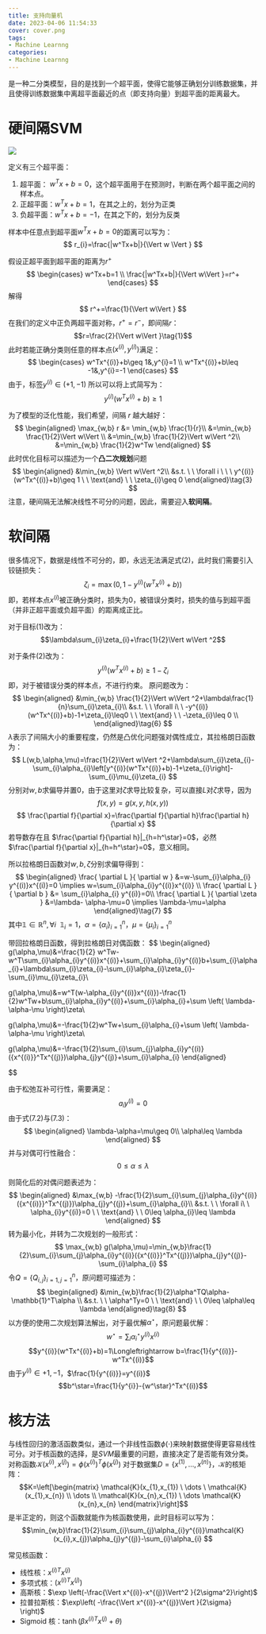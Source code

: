 ```yaml
---
title: 支持向量机
date: 2023-04-06 11:54:33
cover: cover.png
tags:
- Machine Learnng
categories:
- Machine Learnng
---
```

是一种二分类模型，目的是找到一个超平面，使得它能够正确划分训练数据集，并且使得训练数据集中离超平面最近的点（即支持向量）到超平面的距离最大。

# 硬间隔SVM
![](hard-svm.png)

定义有三个超平面：
1. 超平面： $w^Tx+b=0$，这个超平面用于在预测时，判断在两个超平面之间的样本点。
2. 正超平面：$w^Tx+b=1$，在其之上的，划分为正类
3. 负超平面：$w^Tx+b=-1$，在其之下的，划分为反类

样本中任意点到超平面$w^Tx+b=0$的距离可以写为：
$$
r_{i}=\frac{|w^Tx+b|}{\Vert  w \Vert }
$$

假设正超平面到超平面的距离为$r^+$
$$
\begin{cases}
w^Tx+b=1 \\
\frac{|w^Tx+b|}{\Vert w\Vert }=r^+
\end{cases}
$$
解得
$$
r^+=\frac{1}{\Vert w\Vert }
$$
在我们的定义中正负两超平面对称，$r^+=r^-$，即间隔$r$：
$$r=\frac{2}{\Vert w\Vert }\tag{1}$$
此时若能正确分类则任意的样本点$(x^{(i)},y^{(i)})$满足：
$$
\begin{cases}
w^Tx^{(i)}+b\geq 1&,y^{i}=1 \\
w^Tx^{(i)}+b\leq -1&,y^{i}=-1
\end{cases}
$$
由于，标签$y^{(i)} \in(+1,-1)$
所以可以将上式简写为：
$$y^{(i)}(w^Tx^{(i)}+b)\geq 1 \tag{2}$$

为了模型的泛化性能，我们希望，间隔 $r$ 越大越好：
$$ 
\begin{aligned}
\max_{w,b} r &= \min_{w,b} \frac{1}{r}\\
&=\min_{w,b} \frac{1}{2}\Vert w\Vert \\
&=\min_{w,b} \frac{1}{2}\Vert w\Vert ^2\\
&=\min_{w,b} \frac{1}{2}w^Tw
\end{aligned} 
$$
此时优化目标可以描述为一个**凸二次规划**问题
$$
\begin{aligned}
&\min_{w,b} \Vert w\Vert ^2\\
&s.t. \ \ \forall i \ \ \ y^{(i)}(w^Tx^{(i)}+b)\geq 1 \ \ \text{and} \ \ \zeta_{i}\geq 0
\end{aligned}\tag{3}
$$
注意，硬间隔无法解决线性不可分的问题，因此，需要迎入**软间隔**。

# 软间隔
很多情况下，数据是线性不可分的，即，永远无法满足式$(2)$，此时我们需要引入铰链损失：
$$\zeta_{i}=\max(0,1-y^{(i)}(w^Tx^{(i)}+b)) \tag{4}$$
即，若样本点$x^{(i)}$被正确分类时，损失为$0$，被错误分类时，损失的值与到超平面（并非正超平面或负超平面）的距离成正比。

对于目标$(1)$改为：
$$\lambda\sum_{i}\zeta_{i}+\frac{1}{2}\Vert w\Vert ^2$$

对于条件$(2)$改为：
$$y^{(i)}(w^Tx^{(i)}+b)\geq 1 -\zeta_{i} \tag{5}$$
即，对于被错误分类的样本点，不进行约束。
原问题改为：
$$
\begin{aligned}
&\min_{w,b} \frac{1}{2}\Vert w\Vert ^2+\lambda\frac{1}{n}\sum_{i}\zeta_{i}\\
&s.t. \ \ \forall i\ \ -y^{(i)}(w^Tx^{(i)}+b)-1+\zeta_{i}\leq0 \ \ \text{and} \ \ -\zeta_{i}\leq 0 \\
\end{aligned}\tag{6}
$$
$\lambda$表示了间隔大小的重要程度，仍然是凸优化问题强对偶性成立，其拉格朗日函数为：
$$
L(w,b,\alpha,\mu)=\frac{1}{2}\Vert w\Vert ^2+\lambda\sum_{i}\zeta_{i}-\sum_{i}\alpha_{i}\left[y^{(i)}(w^Tx^{(i)}+b)-1+\zeta_{i}\right]-\sum_{i}\mu_{i}\zeta_{i}
$$
分别对$w,b$求偏导并置$0$，由于这里对$\zeta$求导比较复杂，可以直接$L$对$\zeta$求导，因为
$$
f(x,y)=g(x,y,h(x,y))
$$
$$
\frac{\partial f}{\partial x}=\frac{\partial f}{\partial h}\frac{\partial h}{\partial x}
$$
若导数存在且 $\frac{\partial f}{\partial h}|_{h=h^\star}=0$，必然$\frac{\partial f}{\partial x}|_{h=h^\star}=0$，意义相同。

所以拉格朗日函数对$w,b,\zeta$分别求偏导得到：
$$
\begin{aligned}
\frac{ \partial L }{ \partial w } &=w-\sum_{i}\alpha_{i} y^{(i)}x^{(i)}=0 \implies w=\sum_{i}\alpha_{i}y^{(i)}x^{(i)} \\
\frac{ \partial L }{ \partial b } &= \sum_{i}\alpha_{i} y^{(i)}=0\\
\frac{ \partial L }{ \partial \zeta } &=\lambda- \alpha-\mu=0 \implies \lambda-\mu=\alpha
\end{aligned}\tag{7}
$$
其中$\mathbb{1}\in \mathbb{R}^n,\forall i \ \ \mathbb{1}_{i}=1$，$\alpha=\{\alpha_{i}\}^n_{i=1}$，$\mu=\{\mu_{i}\}^n_{i=1}$

带回拉格朗日函数，得到拉格朗日对偶函数：
$$
\begin{aligned}
g(\alpha,\mu)&=\frac{1}{2} w^Tw-w^T\sum_{i}\alpha_{i}y^{(i)}x^{(i)}+\sum_{i}\alpha_{i}y^{(i)}b+\sum_{i}\alpha_{i}+\lambda\sum_{i}\zeta_{i}-\sum_{i}\alpha_{i}\zeta_{i}-\sum_{i}\mu_{i}\zeta_{i}\\

g(\alpha,\mu)&=w^T(w-\alpha_{i}y^{(i)}x^{(i)})-\frac{1}{2}w^Tw+b\sum_{i}\alpha_{i}y^{(i)}+\sum_{i}\alpha_{i}+\sum \left( \lambda-\alpha-\mu \right)\zeta\\

g(\alpha,\mu)&=-\frac{1}{2}w^Tw+\sum_{i}\alpha_{i}+\sum \left( \lambda-\alpha-\mu \right)\zeta\\

g(\alpha,\mu)&=-\frac{1}{2}\sum_{i}\sum_{j}\alpha_{i}y^{(i)}({x^{(i)}}^Tx^{(j)})\alpha_{j}y^{(j)}+\sum_{i}\alpha_{i}
\end{aligned}


$$


由于松弛互补可行性，需要满足：$$a_{i}y^{(i)}=0$$
由于式$(7.2)$与$(7.3)$：
$$
\begin{aligned}
\lambda-\alpha=\mu\geq 0\\
\alpha\leq \lambda
\end{aligned}
$$
并与对偶可行性融合：
$$0\leq \alpha\leq \lambda$$

则简化后的对偶问题表述为：
$$
\begin{aligned}
&\max_{w,b} -\frac{1}{2}\sum_{i}\sum_{j}\alpha_{i}y^{(i)}({x^{(i)}}^Tx^{(j)})\alpha_{j}y^{(j)}+\sum_{i}\alpha_{i}\\
&s.t. \ \ \forall i\ \ \alpha_{i}y^{(i)}=0 \ \ \text{and} \ \ 0\leq \alpha_{i}\leq \lambda
\end{aligned}
$$
转为最小化，并转为二次规划的一般形式：
$$
\max_{w,b} g(\alpha,\mu)=\min_{w,b}\frac{1}{2}\sum_{i}\sum_{j}\alpha_{i}y^{(i)}({x^{(i)}}^Tx^{(j)})\alpha_{j}y^{(j)}-\sum_{i}\alpha_{i}
$$
令$Q=\{Q_{i,j}\}_{i=1,j=1}^n$，原问题可描述为：
$$
\begin{aligned}
&\min_{w,b}\frac{1}{2}\alpha^TQ\alpha-\mathbb{1}^T\alpha \\
&s.t. \ \ \alpha^Ty=0 \ \ \text{and} \ \ 0\leq \alpha\leq \lambda
\end{aligned}\tag{8}
$$
以方便的使用二次规划算法解出，对于最优解$\alpha^\star$，原问题最优解：
$$
w^\star=\sum_{i}\alpha^\star_{i}y^{(i)}x^{(i)}
$$
$$y^{(i)}(w^Tx^{(i)}+b)=1\Longleftrightarrow b=\frac{1}{y^{(i)}}- w^Tx^{(i)}$$
由于$y^{(i)}\in{+1,-1}$，$\frac{1}{y^{(i)}}=y^{(i)}$
$$b^\star=\frac{1}{y^{i}}-{w^\star}^Tx^{(i)}$$
# 核方法
与线性回归的激活函数类似，通过一个非线性函数$\phi(\cdot)$来映射数据使得更容易线性可分。对于核函数的选择，是$SVM$最重要的问题，直接决定了是否能有效分类。
对称函数$\mathcal{K}(x^{(i)},x^{(j)})=\phi(x^{(i)})^T\phi(x^{(j)})$
对于数据集$D=\{x^{(1)},\dots,x^{(n)}\}$，$\mathcal{K}$的核矩阵：
$$K=\left[\begin{matrix}
\mathcal{K}(x_{1},x_{1}) \ \dots \ \mathcal{K}(x_{1},x_{n}) \\
\dots \\
\mathcal{K}(x_{n},x_{1}) \ \dots \mathcal{K}(x_{n},x_{n}
\end{matrix}\right]$$
是半正定的，则这个函数就能作为核函数使用，此时目标可以写为：
$$\min_{w,b}\frac{1}{2}\sum_{i}\sum_{j}\alpha_{i}y^{(i)}\mathcal{K}(x_{i},x_{j})\alpha_{j}y^{(j)}-\sum_{i}\alpha_{i}
$$

常见核函数：
- 线性核：${x^{(i)}}^Tx^{(j)}$
- 多项式核：$({x^{(i)}}^Tx^{(j)})$
- 高斯核：$\exp \left(-\frac{\Vert x^{(i)}-x^{(j)}\Vert^2 }{2\sigma^2}\right)$
- 拉普拉斯核：$\exp\left( -\frac{\Vert x^{(i)}-x^{(j)}\Vert }{2\sigma} \right)$
- Sigmoid 核：$\tanh(\beta {x^{(i)}}^Tx^{(j)}+\theta)$
